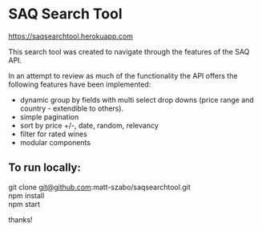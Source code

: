 # SAQ Search Tool

https://saqsearchtool.herokuapp.com

This search tool was created to navigate through the features of the SAQ API.

In an attempt to review as much of the functionality the API offers the following features have been implemented:

- dynamic group by fields with multi select drop downs (price range and country - extendible to others).
- simple pagination 
- sort by price +/-, date, random, relevancy
- filter for rated wines
- modular components

## To run locally:

git clone git@github.com:matt-szabo/saqsearchtool.git
<br>
npm install
<br>
npm start

thanks!





